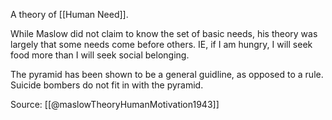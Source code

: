 A theory of [[Human Need]].

While Maslow did not claim to know the set of basic needs, his theory was largely that some needs come before others. IE, if I am hungry, I will seek food more than I will seek social belonging.  

The pyramid has been shown to be a general guidline, as opposed to a rule. Suicide bombers do not fit in with the pyramid. 

Source: [[@maslowTheoryHumanMotivation1943]]